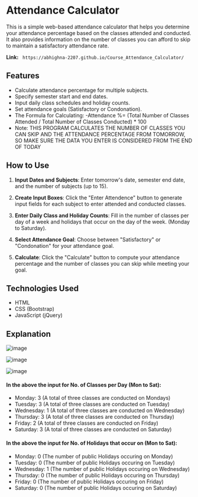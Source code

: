 # Attendance Calculator

This is a simple web-based attendance calculator that helps you determine your attendance percentage based on the classes attended and conducted. It also provides information on the number of classes you can afford to skip to maintain a satisfactory attendance rate.

**Link:** ```  https://abhighna-2207.github.io/Course_Attendance_Calculator/  ```

## Features

- Calculate attendance percentage for multiple subjects.
- Specify semester start and end dates.
- Input daily class schedules and holiday counts.
- Set attendance goals (Satisfactory or Condonation).
- The Formula for Calculating:
      -Attendance %= (Total Number of Classes Attended / Total Number of Classes Conducted) * 100
- Note: THIS PROGRAM CALCULATES THE NUMBER OF CLASSES YOU CAN SKIP AND THE ATTENDANCE PERCENTAGE FROM TOMORROW, SO MAKE SURE THE DATA YOU ENTER IS CONSIDERED FROM THE END OF TODAY

## How to Use

1. **Input Dates and Subjects**: Enter tomorrow's date, semester end date, and the number of subjects (up to 15).

2. **Create Input Boxes**: Click the "Enter Attendence" button to generate input fields for each subject to enter attended and conducted classes.

3. **Enter Daily Class and Holiday Counts**: Fill in the number of classes per day of a week and holidays that occur on the day of the week. (Monday to Saturday).

4. **Select Attendance Goal**: Choose between "Satisfactory" or "Condonation" for your attendance goal.

5. **Calculate**: Click the "Calculate" button to compute your attendance percentage and the number of classes you can skip while meeting your goal.

## Technologies Used

- HTML
- CSS (Bootstrap)
- JavaScript (jQuery)

## Explanation

![image](https://github.com/Abhighna-2207/Course_Attendance_Calculator/assets/151511020/52ec8abc-9c0c-423f-bf10-4eab4ac3b384)


![image](https://github.com/Abhighna-2207/Course_Attendance_Calculator/assets/151511020/01bb8938-9a11-485b-b655-d3cf8291e80f)

![image](https://github.com/Abhighna-2207/Course_Attendance_Calculator/assets/151511020/c45fa4c8-b07c-4664-ab80-c5bfda8c01f6)

#### In the above the input for No. of Classes per Day (Mon to Sat):
- Monday: 3 (A total of three classes are conducted on Mondays)
- Tuesday: 3 (A total of three classes are conducted on Tuesday)
- Wednesday: 1 (A total of three classes are conducted on Wednesday)
- Thursday: 3 (A total of three classes are conducted on Thursday)
- Friday: 2 (A total of three classes are conducted on Friday)
- Saturday: 3 (A total of three classes are conducted on Saturday)

#### In the above the input for No. of Holidays that occur on (Mon to Sat):
- Monday: 0 (The number of public Holidays occuring on Monday)
- Tuesday: 0 (The number of public Holidays occuring on Tuesday)
- Wednesday: 1 (The number of public Holidays occuring on Wednesday)
- Thursday: 0 (The number of public Holidays occuring on Thursday)
- Friday: 0 (The number of public Holidays occuring on Friday)
- Saturday: 0 (The number of public Holidays occuring on Saturday)



